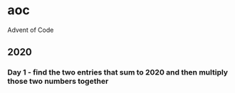 # aoc
Advent of Code

## 2020
### Day 1 - find the two entries that sum to 2020 and then multiply those two numbers together
